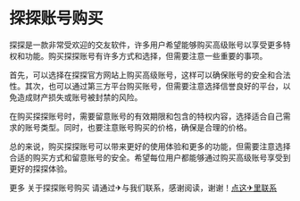 # 探探账号购买

探探是一款非常受欢迎的交友软件，许多用户希望能够购买高级账号以享受更多特权和功能。购买探探账号有许多方式和选择，但需要注意一些重要的事项。

首先，可以选择在探探官方网站上购买高级账号，这样可以确保账号的安全和合法性。其次，也可以通过第三方平台购买账号，但需要注意选择信誉良好的平台，以免造成财产损失或账号被封禁的风险。

在购买探探账号时，需要留意账号的有效期限和包含的特权内容，选择适合自己需求的账号类型。同时，也要注意账号购买的价格，确保是合理的价格。

总的来说，购买探探账号可以带来更好的使用体验和更多的功能，但需要注意选择合适的购买方式和留意账号的安全。希望每位用户都能够通过购买高级账号享受到更好的探探体验。

更多 关于探探账号购买 请通过✈与我们联系，感谢阅读，谢谢！[点这✈里联系](https://d.k02.cc)